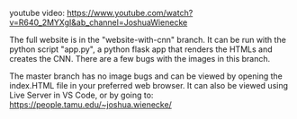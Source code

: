 youtube video: https://www.youtube.com/watch?v=R640_2MYXgI&ab_channel=JoshuaWienecke

The full website is in the "website-with-cnn" branch. It can be run with the python script "app.py", a python
flask app that renders the HTMLs and creates the CNN. There are a few bugs with the images in this branch.

The master branch has no image bugs and can be viewed by opening the index.HTML file in your preferred web
browser. It can also be viewed using Live Server in VS Code, or by going to: https://people.tamu.edu/~joshua.wienecke/ 

